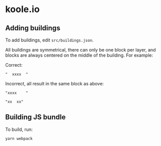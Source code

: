 # koole.io

## Adding buildings
To add buildings, edit `src/buildings.json`.

All buildings are symmetrical, there can only be one block per layer, and
blocks are always centered on the middle of the building. For example:

Correct:

```
"  xxxx  "
```

Incorrect, all result in the same block as above:

```
"xxxx    "
```

```
"xx  xx"
```

## Building JS bundle
To build, run:

```yarn webpack```